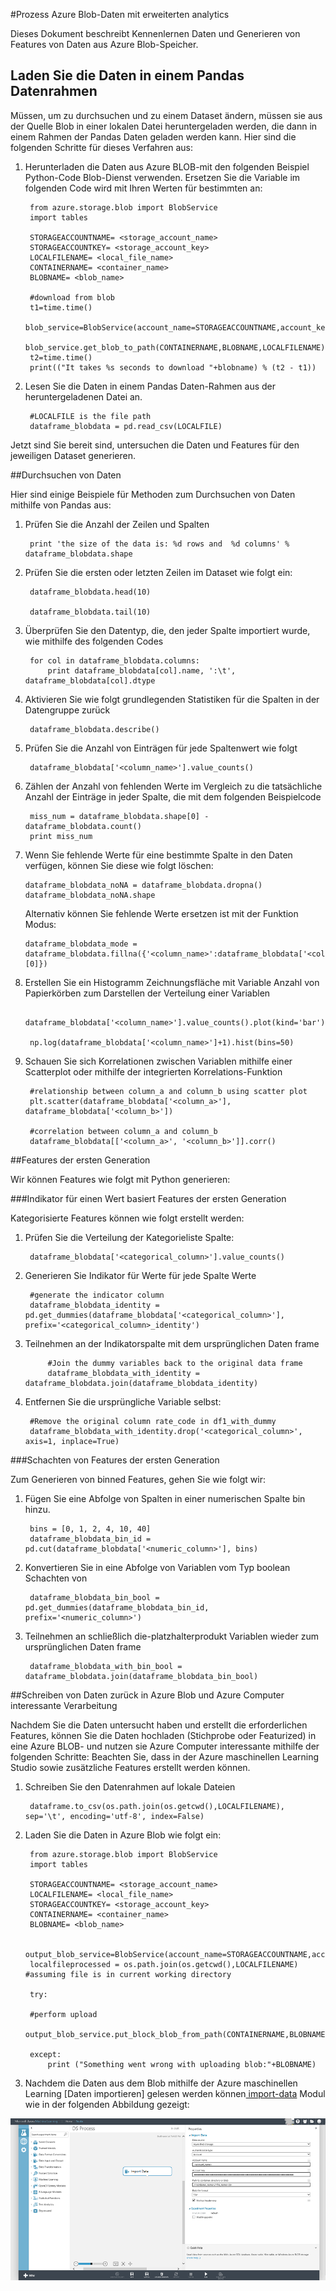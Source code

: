 <properties 
    pageTitle="Verarbeiten von Azure Blob-Daten mit erweiterten Analytics | Microsoft Azure" 
    description="Verarbeitung von Daten in Azure Blob-Speicher." 
    services="machine-learning,storage" 
    documentationCenter="" 
    authors="bradsev" 
    manager="jhubbard" 
    editor="cgronlun" />

<tags 
    ms.service="machine-learning" 
    ms.workload="data-services" 
    ms.tgt_pltfrm="na" 
    ms.devlang="na" 
    ms.topic="article" 
    ms.date="09/19/2016"
    ms.author="fashah;garye;bradsev" /> 

#<a name="a-nameheadingaprocess-azure-blob-data-with-advanced-analytics"></a><a name="heading"></a>Prozess Azure Blob-Daten mit erweiterten analytics

Dieses Dokument beschreibt Kennenlernen Daten und Generieren von Features von Daten aus Azure Blob-Speicher. 

## <a name="load-the-data-into-a-pandas-data-frame"></a>Laden Sie die Daten in einem Pandas Datenrahmen
Müssen, um zu durchsuchen und zu einem Dataset ändern, müssen sie aus der Quelle Blob in einer lokalen Datei heruntergeladen werden, die dann in einem Rahmen der Pandas Daten geladen werden kann. Hier sind die folgenden Schritte für dieses Verfahren aus:

1. Herunterladen die Daten aus Azure BLOB-mit den folgenden Beispiel Python-Code Blob-Dienst verwenden. Ersetzen Sie die Variable im folgenden Code wird mit Ihren Werten für bestimmten an: 

        from azure.storage.blob import BlobService
        import tables
        
        STORAGEACCOUNTNAME= <storage_account_name>
        STORAGEACCOUNTKEY= <storage_account_key>
        LOCALFILENAME= <local_file_name>        
        CONTAINERNAME= <container_name>
        BLOBNAME= <blob_name>

        #download from blob
        t1=time.time()
        blob_service=BlobService(account_name=STORAGEACCOUNTNAME,account_key=STORAGEACCOUNTKEY)
        blob_service.get_blob_to_path(CONTAINERNAME,BLOBNAME,LOCALFILENAME)
        t2=time.time()
        print(("It takes %s seconds to download "+blobname) % (t2 - t1))


2. Lesen Sie die Daten in einem Pandas Daten-Rahmen aus der heruntergeladenen Datei an.

        #LOCALFILE is the file path 
        dataframe_blobdata = pd.read_csv(LOCALFILE)

Jetzt sind Sie bereit sind, untersuchen die Daten und Features für den jeweiligen Dataset generieren.


##<a name="a-nameblob-dataexplorationadata-exploration"></a><a name="blob-dataexploration"></a>Durchsuchen von Daten

Hier sind einige Beispiele für Methoden zum Durchsuchen von Daten mithilfe von Pandas aus:

1. Prüfen Sie die Anzahl der Zeilen und Spalten 

        print 'the size of the data is: %d rows and  %d columns' % dataframe_blobdata.shape

2. Prüfen Sie die ersten oder letzten Zeilen im Dataset wie folgt ein:

        dataframe_blobdata.head(10)
        
        dataframe_blobdata.tail(10)

3. Überprüfen Sie den Datentyp, die, den jeder Spalte importiert wurde, wie mithilfe des folgenden Codes
    
        for col in dataframe_blobdata.columns:
            print dataframe_blobdata[col].name, ':\t', dataframe_blobdata[col].dtype

4. Aktivieren Sie wie folgt grundlegenden Statistiken für die Spalten in der Datengruppe zurück
 
        dataframe_blobdata.describe()
    
5. Prüfen Sie die Anzahl von Einträgen für jede Spaltenwert wie folgt

        dataframe_blobdata['<column_name>'].value_counts()

6. Zählen der Anzahl von fehlenden Werte im Vergleich zu die tatsächliche Anzahl der Einträge in jeder Spalte, die mit dem folgenden Beispielcode

        miss_num = dataframe_blobdata.shape[0] - dataframe_blobdata.count()
        print miss_num
     
7.  Wenn Sie fehlende Werte für eine bestimmte Spalte in den Daten verfügen, können Sie diese wie folgt löschen:

        dataframe_blobdata_noNA = dataframe_blobdata.dropna()
        dataframe_blobdata_noNA.shape

    Alternativ können Sie fehlende Werte ersetzen ist mit der Funktion Modus:
    
        dataframe_blobdata_mode = dataframe_blobdata.fillna({'<column_name>':dataframe_blobdata['<column_name>'].mode()[0]})        

8. Erstellen Sie ein Histogramm Zeichnungsfläche mit Variable Anzahl von Papierkörben zum Darstellen der Verteilung einer Variablen 
    
        dataframe_blobdata['<column_name>'].value_counts().plot(kind='bar')
        
        np.log(dataframe_blobdata['<column_name>']+1).hist(bins=50)
    
9. Schauen Sie sich Korrelationen zwischen Variablen mithilfe einer Scatterplot oder mithilfe der integrierten Korrelations-Funktion

        #relationship between column_a and column_b using scatter plot
        plt.scatter(dataframe_blobdata['<column_a>'], dataframe_blobdata['<column_b>'])
        
        #correlation between column_a and column_b
        dataframe_blobdata[['<column_a>', '<column_b>']].corr()
    
    
##<a name="a-nameblob-featuregenafeature-generation"></a><a name="blob-featuregen"></a>Features der ersten Generation
    
Wir können Features wie folgt mit Python generieren:

###<a name="a-nameblob-countfeatureaindicator-value-based-feature-generation"></a><a name="blob-countfeature"></a>Indikator für einen Wert basiert Features der ersten Generation

Kategorisierte Features können wie folgt erstellt werden:

1. Prüfen Sie die Verteilung der Kategorieliste Spalte:
    
        dataframe_blobdata['<categorical_column>'].value_counts()

2. Generieren Sie Indikator für Werte für jede Spalte Werte

        #generate the indicator column
        dataframe_blobdata_identity = pd.get_dummies(dataframe_blobdata['<categorical_column>'], prefix='<categorical_column>_identity')

3. Teilnehmen an der Indikatorspalte mit dem ursprünglichen Daten frame 
 
            #Join the dummy variables back to the original data frame
            dataframe_blobdata_with_identity = dataframe_blobdata.join(dataframe_blobdata_identity)

4. Entfernen Sie die ursprüngliche Variable selbst:

        #Remove the original column rate_code in df1_with_dummy
        dataframe_blobdata_with_identity.drop('<categorical_column>', axis=1, inplace=True)
    
###<a name="a-nameblob-binningfeatureabinning-feature-generation"></a><a name="blob-binningfeature"></a>Schachten von Features der ersten Generation

Zum Generieren von binned Features, gehen Sie wie folgt wir:

1. Fügen Sie eine Abfolge von Spalten in einer numerischen Spalte bin hinzu.
 
        bins = [0, 1, 2, 4, 10, 40]
        dataframe_blobdata_bin_id = pd.cut(dataframe_blobdata['<numeric_column>'], bins)
        
2. Konvertieren Sie in eine Abfolge von Variablen vom Typ boolean Schachten von

        dataframe_blobdata_bin_bool = pd.get_dummies(dataframe_blobdata_bin_id, prefix='<numeric_column>')
    
3. Teilnehmen an schließlich die-platzhalterprodukt Variablen wieder zum ursprünglichen Daten frame

        dataframe_blobdata_with_bin_bool = dataframe_blobdata.join(dataframe_blobdata_bin_bool) 


##<a name="a-namesql-featuregenawriting-data-back-to-azure-blob-and-consuming-in-azure-machine-learning"></a><a name="sql-featuregen"></a>Schreiben von Daten zurück in Azure Blob und Azure Computer interessante Verarbeitung

Nachdem Sie die Daten untersucht haben und erstellt die erforderlichen Features, können Sie die Daten hochladen (Stichprobe oder Featurized) in eine Azure BLOB- und nutzen sie Azure Computer interessante mithilfe der folgenden Schritte: Beachten Sie, dass in der Azure maschinellen Learning Studio sowie zusätzliche Features erstellt werden können. 
1. Schreiben Sie den Datenrahmen auf lokale Dateien

        dataframe.to_csv(os.path.join(os.getcwd(),LOCALFILENAME), sep='\t', encoding='utf-8', index=False)

2. Laden Sie die Daten in Azure Blob wie folgt ein:

        from azure.storage.blob import BlobService
        import tables

        STORAGEACCOUNTNAME= <storage_account_name>
        LOCALFILENAME= <local_file_name>
        STORAGEACCOUNTKEY= <storage_account_key>
        CONTAINERNAME= <container_name>
        BLOBNAME= <blob_name>

        output_blob_service=BlobService(account_name=STORAGEACCOUNTNAME,account_key=STORAGEACCOUNTKEY)    
        localfileprocessed = os.path.join(os.getcwd(),LOCALFILENAME) #assuming file is in current working directory
        
        try:
       
        #perform upload
        output_blob_service.put_block_blob_from_path(CONTAINERNAME,BLOBNAME,localfileprocessed)
        
        except:         
            print ("Something went wrong with uploading blob:"+BLOBNAME)

3. Nachdem die Daten aus dem Blob mithilfe der Azure maschinellen Learning [Daten importieren] gelesen werden können[ import-data] Modul wie in der folgenden Abbildung gezeigt:
 
![Blob Reader][1]

[1]: ./media/machine-learning-data-science-process-data-blob/reader_blob.png


<!-- Module References -->
[import-data]: https://msdn.microsoft.com/library/azure/4e1b0fe6-aded-4b3f-a36f-39b8862b9004/
 
